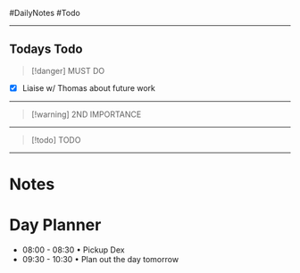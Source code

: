 #DailyNotes #Todo 
- - -
## Todays Todo
>[!danger] MUST DO

- [x] Liaise w/ Thomas about future work

- - -
>[!warning] 2ND IMPORTANCE



- - -
>[!todo] TODO



- - -
# Notes




# Day Planner

- 08:00 - 08:30 • Pickup Dex
- 09:30 - 10:30 • Plan out the day tomorrow


